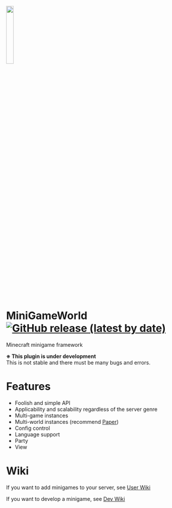 
[<img src="https://user-images.githubusercontent.com/61288262/183587918-374329ff-18d2-4c0b-84bd-11f7847c673d.png" width="20%"></img>](https://github.com/MiniGameWorlds)


# MiniGameWorld [![GitHub release (latest by date)](https://img.shields.io/github/v/release/MiniGameWorlds/MiniGameWorld?style=for-the-badge)](https://github.com/MiniGameWorlds/MiniGameWorld/releases)
Minecraft minigame framework  

**※ This plugin is under development**  
This is not stable and there must be many bugs and errors.



# Features
- Foolish and simple API
- Applicability and scalability regardless of the server genre
- Multi-game instances
- Multi-world instances (recommend [Paper](https://papermc.io/))
- Config control
- Language support
- Party
- View



# Wiki
If you want to add minigames to your server, see [User Wiki](resources/userWiki/Home.md)

If you want to develop a minigame, see [Dev Wiki](resources/devWiki/Home.md)